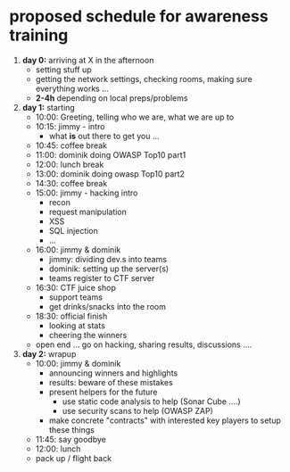 # proposed schedule for awareness training 

1. **day 0:** arriving at X in the afternoon
    - setting stuff up
    - getting the network settings, checking rooms, making sure everything works ...
    - **2-4h** depending on local preps/problems
2. **day 1:** starting
    - 10:00: Greeting, telling who we are, what we are up to
    - 10:15: jimmy - intro
        * what **is** out there to get you ...
    - 10:45: coffee break
    - 11:00: dominik doing OWASP Top10 part1
    - 12:00: lunch break
    - 13:00: dominik doing owasp Top10 part2
    - 14:30: coffee break
    - 15:00: jimmy - hacking intro
        * recon
        * request manipulation
        * XSS
        * SQL injection
        * ...
    - 16:00: jimmy &amp; dominik
        * jimmy: dividing dev.s into teams
        * dominik: setting up the server(s)
        * teams register to CTF server
    - 16:30: CTF juice shop
        * support teams
        * get drinks/snacks into the room
    - 18:30: official finish
        * looking at stats
        * cheering the winners
    - open end ... go on hacking, sharing results, discussions ....
3. **day 2:** wrapup
    - 10:00: jimmy &amp; dominik
        * announcing winners and highlights
        * results: beware of these mistakes
        * present helpers for the future
            * use static code analysis to help (Sonar Cube  ....)
            * use security scans to help (OWASP ZAP)
        * make concrete "contracts" with interested key players to setup these things
    - 11:45: say goodbye
    - 12:00: lunch
    - pack up / flight back
